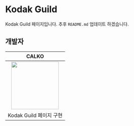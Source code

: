 # Kodak Guild

Kodak Guild 페이지입니다. 추후 `README.md` 업데이트 하겠습니다.

## 개발자

|                                                          CALKO                                                           |
| :----------------------------------------------------------------------------------------------------------------------: |
| <a href="https://github.com/CALKO9611"><img src="https://avatars.githubusercontent.com/u/89835647?v=4" width="150"/></a> |
|                                                 Kodak Guild 페이지 구현                                                  |
